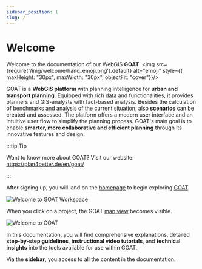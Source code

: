 ```yaml
---
sidebar_position: 1
slug: /
---
```


# Welcome 

Welcome to the documentation of our WebGIS **GOAT**. <img src={require('/img/welcome/hand_emoji.png').default} alt="emoji" style={{ maxHeight: "30px", maxWidth: "30px", objectFit: "cover"}}/> 

GOAT is a **WebGIS platform** with planning intelligence for **urban and transport planning**. Equipped with rich [data](../data/data_basis) and functionalities, it provides planners and GIS-analysts with fact-based analysis. Besides the calculation of benchmarks and analysis of the current situation, also **scenarios** can be created and assessed. The platform offers a modern user interface and an intuitive user flow to simplify the planning process. GOAT's main goal is to enable **smarter, more collaborative and efficient planning** through its innovative features and design. 

:::tip Tip

Want to know more about GOAT? Visit our website: https://plan4better.de/en/goat/

:::

After signing up, you will land on the [homepage](../workspace/home.md) to begin exploring [GOAT](https://goat.plan4better.de/login). 

![Welcome to GOAT Workspace](/img/workspace/home/home_general.png "Geo Open Accessibility Tool - GOAT- Workspace")

When you click on a project, the GOAT [map view](../map/interface_overview.md) becomes visible.

![Welcome to GOAT](/img/welcome/welcome_2.png "Geo Open Accessibility Tool - GOAT")


In this documentation, you will find comprehensive explanations, detailed **step-by-step guidelines**, **instructional video tutorials**, and **technical insights** into the tools available for use within GOAT.

Via the **sidebar**, you access to all the content in the documentation.
